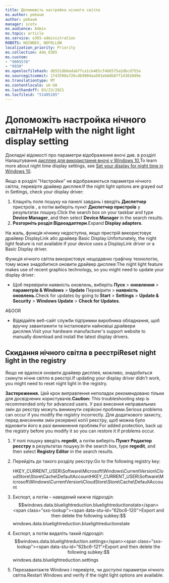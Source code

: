 ```yaml
---
title: Допоможіть настройка нічного світла
ms.author: pebaum
author: pebaum
manager: scotv
ms.audience: Admin
ms.topic: article
ms.service: o365-administration
ROBOTS: NOINDEX, NOFOLLOW
localization_priority: Priority
ms.collection: Adm_O365
ms.custom:
- "9005578"
- "9930"
ms.openlocfilehash: db551db6edab7fca1cb465cf466575a2dbcd755e
ms.sourcegitcommit: 1f43598a726cdb9904aa501eb8db87f143020d9e
ms.translationtype: MT
ms.contentlocale: uk-UA
ms.lasthandoff: 03/23/2021
ms.locfileid: "51405185"
---
```

# <a name="help-with-the-night-light-display-setting"></a><span data-ttu-id="62bc6-102">Допоможіть настройка нічного світла</span><span class="sxs-lookup"><span data-stu-id="62bc6-102">Help with the night light display setting</span></span>

<span data-ttu-id="62bc6-103">Докладні відомості про параметри відображення вночі див. в розділі Налаштування [дисплея для використання вночі у Windows 10.](https://support.microsoft.com/windows/set-your-display-for-night-time-in-windows-10-18fe903a-e0a1-8326-4c68-fd23d7aaf136)</span><span class="sxs-lookup"><span data-stu-id="62bc6-103">To learn more about night time display settings, see [Set your display for night time in Windows 10](https://support.microsoft.com/windows/set-your-display-for-night-time-in-windows-10-18fe903a-e0a1-8326-4c68-fd23d7aaf136).</span></span>

<span data-ttu-id="62bc6-104">Якщо в розділі "Настройки" не відображаються параметри нічного світла, перевірте драйвер дисплея:</span><span class="sxs-lookup"><span data-stu-id="62bc6-104">If the night light options are grayed out in Settings, check your display driver:</span></span> 

1. <span data-ttu-id="62bc6-105">Клацніть поле пошуку на панелі завдань і введіть **Диспетчер** пристроїв , а потім виберіть пункт **Диспетчер пристроїв** у результатах пошуку.</span><span class="sxs-lookup"><span data-stu-id="62bc6-105">Click the search box on your taskbar and type **Device Manager**, and then select **Device Manager** in the search results.</span></span>
1. <span data-ttu-id="62bc6-106">**Розгорніть розділ Відеоадаптери**.</span><span class="sxs-lookup"><span data-stu-id="62bc6-106">Expand **Display adapters**.</span></span> 

<span data-ttu-id="62bc6-107">На жаль, функція нічнику недоступна, якщо пристрій використовує драйвер DisplayLink або драйвер Basic Display.</span><span class="sxs-lookup"><span data-stu-id="62bc6-107">Unfortunately, the night light feature is not available if your device uses a DisplayLink driver or a Basic Display driver.</span></span>

<span data-ttu-id="62bc6-108">Функція нічного світла використовує нещодавню графічну технологію, тому може знадобитися оновити драйвер дисплея:</span><span class="sxs-lookup"><span data-stu-id="62bc6-108">The night light feature makes use of recent graphics technology, so you might need to update your display driver:</span></span>  

- <span data-ttu-id="62bc6-109">Щоб перевірити наявність оновлень, виберіть **Пуск**  >  **оновлення**  >  **параметрів & Windows**  >  **Update** Перевірити  >  **наявність оновлень.**</span><span class="sxs-lookup"><span data-stu-id="62bc6-109">Check for updates by going to **Start** > **Settings** > **Update & Security** > **Windows Update** > **Check for Updates**.</span></span>  

<span data-ttu-id="62bc6-110">АБО</span><span class="sxs-lookup"><span data-stu-id="62bc6-110">OR</span></span>

- <span data-ttu-id="62bc6-111">Відвідайте веб-сайт служби підтримки виробника обладнання, щоб вручну завантажити та інсталювати найновіші драйвери дисплея.</span><span class="sxs-lookup"><span data-stu-id="62bc6-111">Visit your hardware manufacturer's support website to manually download and install the latest display drivers.</span></span>

## <a name="reset-night-light-in-the-registry"></a><span data-ttu-id="62bc6-112">Скидання нічного світла в реєстрі</span><span class="sxs-lookup"><span data-stu-id="62bc6-112">Reset night light in the registry</span></span>

<span data-ttu-id="62bc6-113">Якщо не вдалося оновити драйвер дисплея, можливо, знадобиться скинути нічне світло в реєстрі.</span><span class="sxs-lookup"><span data-stu-id="62bc6-113">If updating your display driver didn't work, you might need to reset night light in the registry.</span></span>  

<span data-ttu-id="62bc6-114">**Застереження.** Цей крок виправлення неполадок рекомендовано тільки для досвідчених користувачів.</span><span class="sxs-lookup"><span data-stu-id="62bc6-114">**Caution:** This troubleshooting step is recommended only for advanced users.</span></span> <span data-ttu-id="62bc6-115">У разі внесення неправильних змін до реєстру можуть виникнути серйозні проблеми.</span><span class="sxs-lookup"><span data-stu-id="62bc6-115">Serious problems can occur if you modify the registry incorrectly.</span></span> <span data-ttu-id="62bc6-116">Для додаткового захисту, перед внесенням змін резервної копії реєстру, щоб можна було відновити його в разі виникнення проблем.</span><span class="sxs-lookup"><span data-stu-id="62bc6-116">For added protection, back up the registry before you modify it so  you can restore it if problems occur.</span></span>

1. <span data-ttu-id="62bc6-117">У полі пошуку введіть **regedit**, а потім виберіть **Пункт Редактор реєстру** в результатах пошуку.</span><span class="sxs-lookup"><span data-stu-id="62bc6-117">In the search box, type **regedit**, and then select **Registry Editor** in the search results.</span></span>

1. <span data-ttu-id="62bc6-118">Перейдіть до такого розділу реєстру:</span><span class="sxs-lookup"><span data-stu-id="62bc6-118">Go to the following registry key:</span></span> 

    <span data-ttu-id="62bc6-119">HKEY_CURRENT_USER\Software\Microsoft\Windows\CurrentVersion\CloudStore\Store\Cache\DefaultAccount</span><span class="sxs-lookup"><span data-stu-id="62bc6-119">HKEY_CURRENT_USER\Software\Microsoft\Windows\CurrentVersion\CloudStore\Store\Cache\DefaultAccount</span></span>

1. <span data-ttu-id="62bc6-120">Експорт, а потім – наведений нижче підрозділ:$$windows.data.bluelightreduction.bluelightreductionstate</span><span class="sxs-lookup"><span data-stu-id="62bc6-120">Export and then delete the following subkey:$$windows.data.bluelightreduction.bluelightreductionstate</span></span>

1. <span data-ttu-id="62bc6-121">Експорт, а потім видаліть такий підрозділ:$$windows.data.bluelightreduction.settings</span><span class="sxs-lookup"><span data-stu-id="62bc6-121">Export and then delete the following subkey:$$windows.data.bluelightreduction.settings</span></span>

1. <span data-ttu-id="62bc6-122">Перезавантажте Windows і перевірте, чи доступні параметри нічного світла.</span><span class="sxs-lookup"><span data-stu-id="62bc6-122">Restart Windows and verify if the night light options are available.</span></span>


